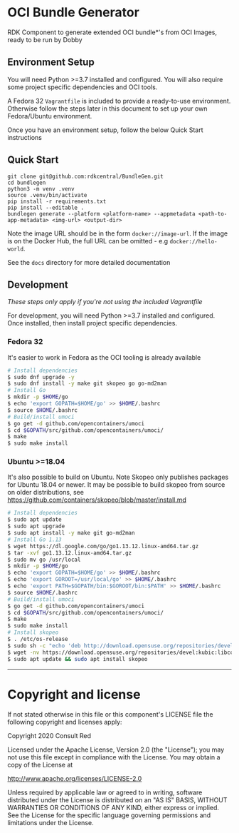 # OCI Bundle Generator
RDK Component to generate extended OCI bundle*'s from OCI Images, ready to be run by Dobby

## Environment Setup
You will need Python >=3.7 installed and configured. You will also require some project specific dependencies and OCI tools.

A Fedora 32 `Vagrantfile` is included to provide a ready-to-use environment. Otherwise follow the steps later in this document
to set up your own Fedora/Ubuntu environment.

Once you have an environment setup, follow the below Quick Start instructions

## Quick Start
```
git clone git@github.com:rdkcentral/BundleGen.git
cd bundlegen
python3 -m venv .venv
source .venv/bin/activate
pip install -r requirements.txt
pip install --editable .
bundlegen generate --platform <platform-name> --appmetadata <path-to-app-metadata> <img-url> <output-dir>
```
Note the image URL should be in the form `docker://image-url`. If the image is on the Docker Hub, the full URL can be omitted - e.g `docker://hello-world`.

See the `docs` directory for more detailed documentation

## Development
*These steps only apply if you're not using the included Vagrantfile*

For development, you will need Python >=3.7 installed and configured. Once installed, then install project specific dependencies.

### Fedora 32
It's easier to work in Fedora as the OCI tooling is already available
```bash
# Install dependencies
$ sudo dnf upgrade -y
$ sudo dnf install -y make git skopeo go go-md2man
# Install Go
$ mkdir -p $HOME/go
$ echo 'export GOPATH=$HOME/go' >> $HOME/.bashrc
$ source $HOME/.bashrc
# Build/install umoci
$ go get -d github.com/opencontainers/umoci
$ cd $GOPATH/src/github.com/opencontainers/umoci/
$ make
$ sudo make install
```

### Ubuntu >=18.04
It's also possible to build on Ubuntu.
Note Skopeo only publishes packages for Ubuntu 18.04 or newer. It may be possible to build skopeo from source on older distributions, see https://github.com/containers/skopeo/blob/master/install.md

```bash
# Install dependencies
$ sudo apt update
$ sudo apt upgrade
$ sudo apt install -y make git go-md2man
# Install Go 1.13
$ wget https://dl.google.com/go/go1.13.12.linux-amd64.tar.gz
$ tar -xvf go1.13.12.linux-amd64.tar.gz
$ sudo mv go /usr/local
$ mkdir -p $HOME/go
$ echo 'export GOPATH=$HOME/go' >> $HOME/.bashrc
$ echo 'export GOROOT=/usr/local/go' >> $HOME/.bashrc
$ echo 'export PATH=$GOPATH/bin:$GOROOT/bin:$PATH' >> $HOME/.bashrc
$ source $HOME/.bashrc
# Build/install umoci
$ go get -d github.com/opencontainers/umoci
$ cd $GOPATH/src/github.com/opencontainers/umoci/
$ make
$ sudo make install
# Install skopeo
$ . /etc/os-release
$ sudo sh -c "echo 'deb http://download.opensuse.org/repositories/devel:/kubic:/libcontainers:/stable/x${NAME}_${VERSION_ID}/ /' > /etc/apt/sources.list.d/devel:kubic:libcontainers:stable.list"
$ wget -nv https://download.opensuse.org/repositories/devel:kubic:libcontainers:stable/x${NAME}_${VERSION_ID}/Release.key -O- | sudo apt-key add -
$ sudo apt update && sudo apt install skopeo
```

---
# Copyright and license
If not stated otherwise in this file or this component's LICENSE file the following copyright and licenses apply:

Copyright 2020 Consult Red

Licensed under the Apache License, Version 2.0 (the "License"); you may not use this file except in compliance with the License. You may obtain a copy of the License at

http://www.apache.org/licenses/LICENSE-2.0

Unless required by applicable law or agreed to in writing, software distributed under the License is distributed on an "AS IS" BASIS, WITHOUT WARRANTIES OR CONDITIONS OF ANY KIND, either express or implied. See the License for the specific language governing permissions and limitations under the License.